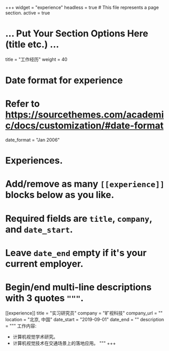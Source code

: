 +++
widget = "experience"
headless = true  # This file represents a page section.
active = true
# ... Put Your Section Options Here (title etc.) ...
title = "工作经历"
weight = 40
# Date format for experience
#   Refer to https://sourcethemes.com/academic/docs/customization/#date-format
date_format = "Jan 2006"

# Experiences.
#   Add/remove as many `[[experience]]` blocks below as you like.
#   Required fields are `title`, `company`, and `date_start`.
#   Leave `date_end` empty if it's your current employer.
#   Begin/end multi-line descriptions with 3 quotes `"""`.
[[experience]]
  title = "实习研究员"
  company = "旷视科技"
  company_url = ""
  location = "北京, 中国"
  date_start = "2019-09-01"
  date_end = ""
  description = """
  工作内容:
  
  * 计算机视觉学术研究。
  * 计算机视觉技术在交通场景上的落地应用。
  """
+++
